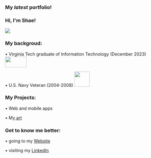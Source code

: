 <h3> My <em>latest</em> portfolio!</h3>
<h3> Hi, I'm Shae!</h3>
<p>
    <img src="https://github.com/callmeShae/Personal_Files/blob/main/~me/current%20portfolio/intro.jpg"/></a>
</p>

<h3>My backgroud: </h3>

<p>    •	Virginia Tech graduate of Information Technology (December 2023) 
<img src="https://upload.wikimedia.org/wikipedia/commons/6/60/Virginia_Tech_Hokies_logo.svg" height="35" width="70"/></a>



<p>    •	U.S. Navy Veteran (2004-2008) 
<img src="https://github.com/callmeShae/Personal_Files/blob/main/Navy%20Veteran/us-navy-engineman-decal-5-removebg-preview.png" height="50" width="50"/></a>




<h3>My Projects: </h3>
<p>    •  Web and mobile apps
<p>    •  My<a href="https://shae1223.wixsite.com/shae-smith-artist "> art</a>


<h3>Get to know me better: </h3>
<p>    •  going to my <a href="https://callmeshae.github.io/intro.html">Website </a>
<p>    •  visiting my <a href="linkedin.com/in/call-me-shae">LinkedIn </a>






  
  


